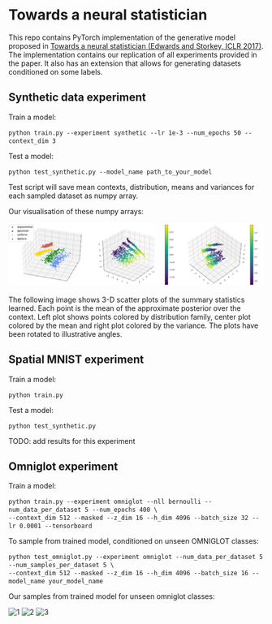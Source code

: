# Towards a neural statistician

This repo contains PyTorch implementation of the generative model proposed in [Towards a neural statistician (Edwards and Storkey, ICLR 2017)](https://arxiv.org/pdf/1606.02185.pdf). The implementation contains our replication of all experiments provided in the paper. It also has an extension that allows for generating datasets conditioned on some labels. 

## Synthetic data experiment

Train a model:

```
python train.py --experiment synthetic --lr 1e-3 --num_epochs 50 --context_dim 3
```

Test a model:

```
python test_synthetic.py --model_name path_to_your_model 
```

Test script will save mean contexts, distribution, means and variances for each sampled dataset as numpy array. 

Our visualisation of these numpy arrays:

![Synthetic experiment](readme_images/synthetic.jpg)

The following image shows 3-D scatter plots of the summary statistics learned. Each point is the mean of the approximate posterior
over the context. Left plot shows points colored by distribution family, center plot colored by the mean and
right plot colored by the variance. The plots have been rotated to illustrative angles.

## Spatial MNIST experiment

Train a model:

```
python train.py 
```

Test a model:

```
python test_synthetic.py 
```

TODO: add results for this experiment

## Omniglot experiment

Train a model:

```
python train.py --experiment omniglot --nll bernoulli --num_data_per_dataset 5 --num_epochs 400 \
--context_dim 512 --masked --z_dim 16 --h_dim 4096 --batch_size 32 --lr 0.0001 --tensorboard
```

To sample from trained model, conditioned on unseen OMNIGLOT classes:

```
python test_omniglot.py --experiment omniglot --num_data_per_dataset 5 --num_samples_per_dataset 5 \
--context_dim 512 --masked --z_dim 16 --h_dim 4096 --batch_size 16 --model_name your_model_name
```

Our samples from trained model for unseen omniglot classes:

![1](readme_images/omniglot_0.jpg)
![2](readme_images/omniglot_60.jpg)
![3](readme_images/omniglot_75.jpg)

